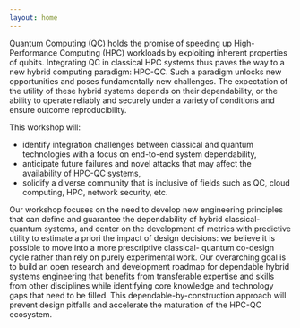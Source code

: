 ```yaml
---
layout: home
---
```

Quantum Computing (QC) holds the promise of speeding up High-Performance Computing (HPC) workloads by exploiting inherent properties of qubits. Integrating QC in classical HPC systems thus paves the way to a new hybrid computing paradigm: HPC-QC. Such a paradigm unlocks new opportunities and poses fundamentally new challenges. The expectation of the utility of these hybrid systems depends on their dependability, or the ability to operate reliably and securely under a variety of conditions and ensure outcome reproducibility.

This workshop will:
- identify integration challenges between classical and quantum technologies with a focus on end-to-end system dependability,
- anticipate future failures and novel attacks that may affect the availability of HPC-QC systems,
- solidify a diverse community that is inclusive of fields such as QC, cloud computing, HPC, network security, etc.

Our workshop focuses on the need to develop new engineering principles that can define and guarantee the dependability of hybrid classical-quantum systems, and center on the development of metrics with predictive utility to estimate a priori the impact of design decisions: we believe it is possible to move into a more prescriptive classical- quantum co-design cycle rather than rely on purely experimental work. Our overarching goal is to build an open research and development roadmap for dependable hybrid systems engineering that benefits from transferable expertise and skills from other disciplines while identifying core knowledge and technology gaps that need to be filled. This dependable-by-construction approach will prevent design pitfalls and accelerate the maturation of the HPC-QC ecosystem.